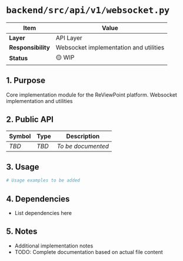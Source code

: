 # `backend/src/api/v1/websocket.py`

| Item               | Value                                                              |
| ------------------ | ------------------------------------------------------------------ |
| **Layer**          | API Layer                                                           |
| **Responsibility** | Websocket implementation and utilities                                                   |
| **Status**         | 🟡 WIP                                                            |

## 1. Purpose

Core implementation module for the ReViewPoint platform. Websocket implementation and utilities

## 2. Public API

| Symbol       | Type     | Description            |
| ------------ | -------- | ---------------------- |
| *TBD*        | *TBD*    | *To be documented*     |

## 3. Usage

```python
# Usage examples to be added
```

## 4. Dependencies

- List dependencies here

## 5. Notes

- Additional implementation notes
- TODO: Complete documentation based on actual file content
